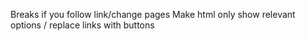 Breaks if you follow link/change pages
Make html only show relevant options / replace links with buttons
